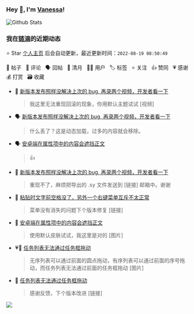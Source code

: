 ### Hey 👋, I'm [Vanessa](http://vanessa.b3log.org/)!

![Github Stats](https://github-readme-stats.vercel.app/api?username=Vanessa219&show_icons=true)

<!--events start -->

### 我在[链滴](https://ld246.com)的近期动态

⭐️ Star [个人主页](https://github.com/Vanessa219/Vanessa219) 后会自动更新，最近更新时间：`2022-08-19 08:50:49`

📝 帖子 &nbsp; 💬 评论 &nbsp; 🗣 回帖 &nbsp; 🌙 清月 &nbsp; 👨‍💻 用户 &nbsp; 🏷️ 标签 &nbsp; ⭐️ 关注 &nbsp; 👍 赞同 &nbsp; 💗 感谢 &nbsp; 💰 打赏 &nbsp; 🗃 收藏

* 💬 [新版本发布照样没解决上次的 bug, 再录两个视频，开发者看一下](https://ld246.com/article/1660740398580/comment/1660789994946#comments)

  > 我这里无法重现回滚的现象，你用默认主题试试 [视频]
* 🗣 [新版本发布照样没解决上次的 bug, 再录两个视频，开发者看一下](https://ld246.com/article/1660740398580/comment/1660742790533#comments)

  > 什么丢了？这是动态加载，过多的内容就会移除。
* 🗣 [安卓端在属性项中的内容会遮挡正文](https://ld246.com/article/1660647020232/comment/1660783135526#comments)

  > 👍
* 💬 [新版本发布照样没解决上次的 bug, 再录两个视频，开发者看一下](https://ld246.com/article/1660740398580/comment/1660741715472#comments)

  > 重现不了，麻烦把导出的 .sy 文件发送到 [链接] 邮箱中。谢谢
* 💬 [粘贴时文字前空格没了，另外一个右键菜单互斥不太正常](https://ld246.com/article/1660735627519/comment/1660739987459#comments)

  > 菜单没有消失的问题下个版本修复 [链接]
* 💬 [安卓端在属性项中的内容会遮挡正文](https://ld246.com/article/1660647020232/comment/1660706220749#comments)

  > 使用默认皮肤试试，我这里是对的 [图片]
* 💗📝 [任务列表无法通过任务框拖动](https://ld246.com/article/1660640101653)

  > 无序列表可以通过前面的圆点拖动，有序列表可以通过前面的序号拖动，而任务列表无法通过前面的任务框拖动 [图片]
* 💬 [任务列表无法通过任务框拖动](https://ld246.com/article/1660640101653/comment/1660705193217#comments)

  > 感谢反馈，下个版本改进 [链接]


<!--events end -->

<a title="Hits" target="_blank" href="https://github.com/Vanessa219/Vanessa219"><img src="https://hits.b3log.org/Vanessa219/Vanessa219.svg"></a>
